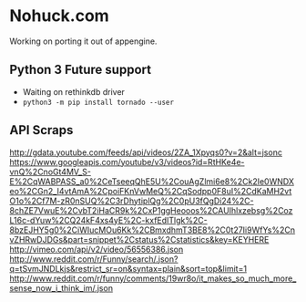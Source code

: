 # Nohuck.com

Working on porting it out of appengine.


## Python 3 Future support

- Waiting on rethinkdb driver
- `python3 -m pip install tornado --user`



## API Scraps

http://gdata.youtube.com/feeds/api/videos/2ZA_1Xpyqs0?v=2&alt=jsonc
https://www.googleapis.com/youtube/v3/videos?id=RtHKe4e-vnQ%2CnoGt4MV_S-E%2CqWABPASS_a0%2CeTseeqQhE5U%2CouAgZlmi6e8%2Ck2Ie0WNDXeo%2CGn2_I4vtAmA%2CpoiFKnVwMeQ%2CqSodpp0F8uI%2CdKaMH2vtO1o%2Cf7M-zR0nSUQ%2C3rDhytiplQg%2C0pU3fQgDi24%2C-8chZE7VwuE%2CvbT2iHaCR9k%2CxP1ggHeooos%2CAUIhlxzebsg%2CozL16c-dYuw%2CQ24kF4xs4yE%2C-kxfEdITlgk%2C-8bzEJHY5g0%2CiWIucMOu6Kk%2CBmxdhmT3BE8%2C0t27Ii9WfYs%2CnvZHRwDJDGs&part=snippet%2Cstatus%2Cstatistics&key=KEYHERE
http://vimeo.com/api/v2/video/56556386.json
http://www.reddit.com/r/Funny/search/.json?q=tSvmJNDLkjs&restrict_sr=on&syntax=plain&sort=top&limit=1
http://www.reddit.com/r/funny/comments/19wr8o/it_makes_so_much_more_sense_now_i_think_im/.json



